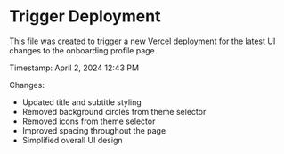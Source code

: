 # Trigger Deployment

This file was created to trigger a new Vercel deployment for the latest UI changes to the onboarding profile page.

Timestamp: April 2, 2024 12:43 PM

Changes:
- Updated title and subtitle styling
- Removed background circles from theme selector
- Removed icons from theme selector
- Improved spacing throughout the page
- Simplified overall UI design 